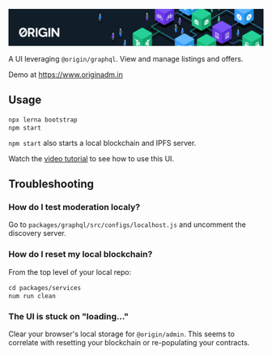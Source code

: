 ![Origin Protocol](data/origin-header.png)

A UI leveraging `@origin/graphql`. View and manage listings and offers.

Demo at https://www.originadm.in

## Usage

    npx lerna bootstrap
    npm start

`npm start` also starts a local blockchain and IPFS server.

Watch the [video tutorial](https://drive.google.com/a/originprotocol.com/file/d/1JHXtYzl7qFyTNB62lNlOwZ_L6QCQnydB/view?usp=sharing) to see how to use this UI.

## Troubleshooting

### How do I test moderation localy?

Go to `packages/graphql/src/configs/localhost.js` and uncomment the discovery server.

### How do I reset my local blockchain?

From the top level of your local repo:

```
cd packages/services
num run clean
```

### The UI is stuck on "loading..."

Clear your browser's local storage for `@origin/admin`. This seems to correlate with resetting your blockchain or re-populating your contracts.

